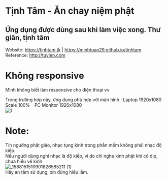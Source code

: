# Tịnh Tâm  - Ăn chay niệm phật

   ## Ứng dụng được dùng sau khi làm việc xong. Thư giãn, tịnh tâm
     
Website: https://tinhtam.tk  | https://minhtuan29.github.io/tinhtam  
Reference: http://tuvien.com  
  
# Không responsive
Mình không biết làm responsive cho điện thoại vv  

Trong trường hợp này, ứng dụng phù hợp với màn hình : Laptop 1920x1080 Scale 100%   -   PC Monitor 1920x1080  
![1](https://user-images.githubusercontent.com/86332370/191282684-185c128c-4053-4884-8964-05aca3dc5a88.JPG)  

# Note:  
Tín ngưỡng phật giáo, nhạc tụng kinh trong phần mềm không phải nhạc độ kiếp.  
Nếu người dùng nghĩ nhạc là độ kiếp, vì do chỉ nghe kinh phật khi có dịp, chưa hiểu về kinh  
![_1588151510901826585211 (1)](https://user-images.githubusercontent.com/86332370/191320761-56d719ed-a290-465d-adf8-23b3a308c23e.png)  
Hãy an tâm sử dụng, xin đừng hiểu lầm.

